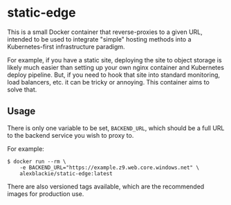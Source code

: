# static-edge

This is a small Docker container that reverse-proxies to a given URL, intended
to be used to integrate "simple" hosting methods into a Kubernetes-first
infrastructure paradigm.

For example, if you have a static site, deploying the site to object storage is
likely much easier than setting up your own nginx container and Kubernetes
deploy pipeline. But, if you need to hook that site into standard monitoring,
load balancers, etc. it can be tricky or annoying. This container aims to solve
that.

## Usage

There is only one variable to be set, `BACKEND_URL`, which should be a
full URL to the backend service you wish to proxy to.

For example:

```
$ docker run --rm \
	-e BACKEND_URL="https://example.z9.web.core.windows.net" \
	alexblackie/static-edge:latest
```

There are also versioned tags available, which are the recommended images for
production use.
